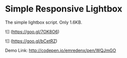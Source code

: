 # Simple Responsive Lightbox
The simple lightbox script. Only 1.6KB.

![<Info about Image>]
(https://goo.gl/7OK8O6)

![<Info about Image>]
(https://goo.gl/bCetRZ)

Demo Link:
http://codepen.io/emredenx/pen/WQJmGO
